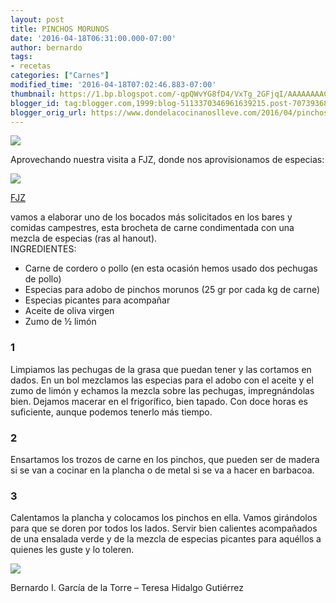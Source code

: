 ```yaml
---
layout: post
title: PINCHOS MORUNOS
date: '2016-04-18T06:31:00.000-07:00'
author: bernardo
tags:
- recetas
categories: ["Carnes"]
modified_time: '2016-04-18T07:02:46.883-07:00'
thumbnail: https://1.bp.blogspot.com/-qpQWvYG8fD4/VxTg_2GFjqI/AAAAAAAACnE/5JQUnLjp4Ic-5SRwRbNiEMRvq3nmetExgCLcB/s72-c/02.JPG
blogger_id: tag:blogger.com,1999:blog-5113370346961639215.post-7073936811280725816
blogger_orig_url: https://www.dondelacocinanoslleve.com/2016/04/pinchos-morunos.html
---
```


![](https://1.bp.blogspot.com/-qpQWvYG8fD4/VxTg_2GFjqI/AAAAAAAACnE/5JQUnLjp4Ic-5SRwRbNiEMRvq3nmetExgCLcB/s400/02.JPG)

  
Aprovechando nuestra visita a FJZ, donde nos aprovisionamos de especias:  
  

[![](https://2.bp.blogspot.com/-ii326WuU6U8/VxTn1LG2IqI/AAAAAAAACoA/eXCbXRoId8klOup0gnXeQ81LtGkzQ2ThgCLcB/s200/img_7914.JPG)](http://www.dondelacocinanoslleve.blogspot.com.es/2016/04/fjz-tripas-especias-tes-algas-sales-y.html)

[FJZ](http://www.dondelacocinanoslleve.blogspot.com.es/2016/04/fjz-tripas-especias-tes-algas-sales-y.html)

  
vamos a elaborar uno de los bocados más solicitados en los bares y comidas campestres, esta brocheta de carne condimentada con una mezcla de especias (ras al hanout).  
INGREDIENTES:
* Carne de cordero o pollo (en esta ocasión hemos usado dos pechugas de pollo)
* Especias para adobo de pinchos morunos (25 gr por cada kg de carne)
* Especias picantes para acompañar
* Aceite de oliva virgen
* Zumo de ½ limón  

### 1

Limpiamos las pechugas de la grasa que puedan tener y las cortamos en dados. En un bol mezclamos las especias para el adobo con el aceite y el zumo de limón y echamos la mezcla sobre las pechugas, impregnándolas bien. Dejamos macerar en el frigorífico, bien tapado. Con doce horas es suficiente, aunque podemos tenerlo más tiempo.  

### 2

Ensartamos los trozos de carne en los pinchos, que pueden ser de madera si se van a cocinar en la plancha o de metal si se va a hacer en barbacoa.  

### 3

Calentamos la plancha y colocamos los pinchos en ella. Vamos girándolos para que se doren por todos los lados. Servir bien calientes acompañados de una ensalada verde y de la mezcla de especias picantes para aquéllos a quienes les guste y lo toleren.  

![](https://3.bp.blogspot.com/-_VBOtP0GpyY/VxThWSJdvgI/AAAAAAAACnI/Pwq0Ld8XUUA9AW8g3ho-aFxm-ODpN-isACLcB/s400/01.JPG)

  
  
Bernardo I. García de la Torre – Teresa Hidalgo Gutiérrez
